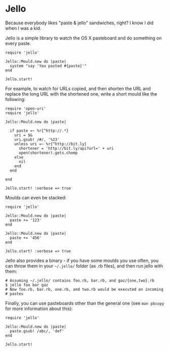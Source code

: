 Jello
=====

Because everybody likes "paste & jello" sandwiches, right? I know I did when I
was a kid.

Jello is a simple library to watch the OS X pasteboard and do something on
every paste.

    require 'jello'

    Jello::Mould.new do |paste|
      system "say 'You pasted #{paste}'"
    end
    
    Jello.start!

For example, to watch for URLs copied, and then shorten the URL and replace
the long URL with the shortened one, write a short mould like the following:
    
    require 'open-uri'
    require 'jello'
    
    Jello::Mould.new do |paste|
    
      if paste =~ %r{^http://.*}
        uri = $&
        uri.gsub! /#/, '%23'
        unless uri =~ %r{^http://bit.ly}
          shortener = 'http://bit.ly/api?url=' + uri
          open(shortener).gets.chomp
        else
          nil
        end
      end
      
    end
    
    Jello.start! :verbose => true
    
Moulds can even be stacked:
    
    require 'jello'
    
    Jello::Mould.new do |paste|
      paste += '123'
    end
    
    Jello::Mould.new do |paste|
      paste += '456'
    end
    
    Jello.start! :verbose => true
    
Jello also provides a binary - if you have some moulds you use often, you can
throw them in your `~/.jello/` folder (as .rb files), and then run jello with
them:
    
    # Assuming ~/.jello/ contains foo.rb, bar.rb, and gaz/{one,two}.rb
    $ jello foo bar gaz
    # Now foo.rb, bar.rb, one.rb, and two.rb would be executed on incoming
    # pastes
    
Finally, you can use pasteboards other than the general one (see `man pbcopy`
for more information about this):
    
    require 'jello'
    
    Jello::Mould.new do |paste|
      paste.gsub! /abc/, 'def'
    end
    
    Jello.start!